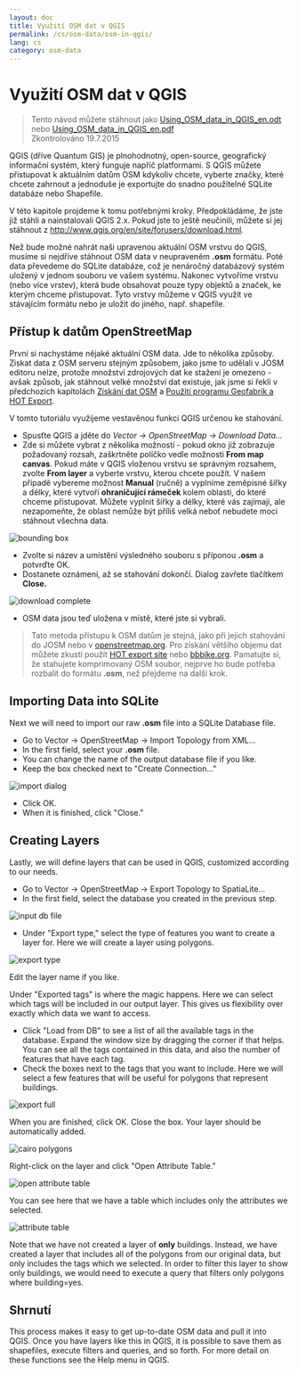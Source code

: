 ```yaml
---
layout: doc
title: Využití OSM dat v QGIS
permalink: /cs/osm-data/osm-in-qgis/
lang: cs
category: osm-data
---
```


Využití OSM dat v QGIS
=================

> Tento návod můžete stáhnout jako [Using_OSM_data_in_QGIS_en.odt](/files/Using_OSM_data_in_QGIS_en.odt) nebo [Using_OSM_data_in_QGIS_en.pdf](/files/Using_OSM_data_in_QGIS_en.pdf)  
> Zkontrolováno 19.7.2015

QGIS (dříve Quantum GIS) je plnohodnotný, open-source, geografický informační systém, který funguje napříč platformami. S QGIS můžete přistupovat k aktuálním datům OSM kdykoliv chcete, vyberte značky, které chcete zahrnout a jednoduše je exportujte do snadno použitelné SQLite databáze nebo Shapefile.  

V této kapitole projdeme k tomu potřebnými kroky. Předpokládáme, že jste již stáhli a nainstalovali QGIS 2.x. Pokud jste to ještě neučinili, můžete si jej stáhnout z <http://www.qgis.org/en/site/forusers/download.html>.  

Než bude možné nahrát naši upravenou aktuální OSM vrstvu do QGIS, musíme si nejdříve stáhnout OSM data v neupraveném **.osm** formátu. Poté data převedeme do SQLite databáze, což je nenáročný databázový systém uložený v jednom souboru ve vašem systému. Nakonec vytvoříme vrstvu (nebo více vrstev), která bude obsahovat pouze typy objektů a značek, ke kterým chceme přistupovat. Tyto vrstvy můžeme v QGIS využít ve stávajícím formátu nebo je uložit do jiného, např. shapefile.  

Přístup k datům OpenStreetMap
---------------------------

První si nachystáme nějaké aktuální OSM data. Jde to několika způsoby. Ziskat data z OSM serveru stejným způsobem, jako jsme to udělali v JOSM editoru nelze, protože množství zdrojových dat ke stažení je omezeno - avšak způsob, jak stáhnout velké množství dat existuje, jak
jsme si řekli v předchozích kapitolách [Získání dat OSM](/cs/osm-data/getting-data) a [Použití programu Geofabrik a HOT Export](/cs/osm-data/geofabrik-and-hot-export).  

V tomto tutoriálu využijeme vestavěnou funkci QGIS určenou ke stahování.  

- Spusťte QGIS a jděte do *Vector -> OpenStreetMap -> Download Data...*  
- Zde si můžete vybrat z několika možností - pokud okno již zobrazuje požadovaný rozsah, zaškrtněte políčko vedle možnosti **From map canvas**. Pokud máte v QGIS vloženou vrstvu se správným rozsahem, zvolte **From layer** a vyberte vrstvu, kterou chcete použít. V našem případě vybereme možnost **Manual** (ručně) a vyplníme zeměpisné šířky a délky, které vytvoří **ohraničující rámeček** kolem oblasti, do které chceme přistupovat. Můžete vyplnit šířky a délky, které vás zajímají, ale nezapomeňte, že oblast nemůže být příliš velká neboť nebudete moci stáhnout všechna data.  

![bounding box][]

- Zvolte si název a umístění výsledného souboru s příponou **.osm** a potvrďte OK.  
- Dostanete oznámení, až se stahování dokončí. Dialog zavřete tlačítkem **Close.**  

![download complete][]

- OSM data jsou teď uložena v místě, které jste si vybrali.  

> Tato metoda přístupu k OSM datům je stejná, jako při jejich stahování do JOSM nebo v [openstreetmap.org](http://www.openstreetmap.org). Pro získání většího objemu dat můžete zkusti použít [HOT export site](http://export.hotosm.org) nebo [bbbike.org](http://extract.bbbike.org/). Pamatujte si, že stahujete komprimovaný OSM soubor, nejprve ho bude potřeba rozbalit do formátu **.osm**, než přejdeme na další krok.  


Importing Data into SQLite
---------------------------

Next we will need to import our raw **.osm** file into a SQLite Database file.  

- Go to Vector -> OpenStreetMap -> Import Topology from XML...  
- In the first field, select your **.osm** file.  
- You can change the name of the output database file if you like.  
- Keep the box checked next to "Create Connection..."  

![import dialog][]  

- Click OK.  
- When it is finished, click "Close."  


Creating Layers
--------------

Lastly, we will define layers that can be used in QGIS, customized according to our needs.  

- Go to Vector -> OpenStreetMap -> Export Topology to SpatiaLite...  
- In the first field, select the database you created in the previous step.  

![input db file][]  

- Under "Export type," select the type of features you want to create a layer for. Here we will create a layer using polygons.  

![export type][]  

Edit the layer name if you like.  

Under "Exported tags" is where the magic happens. Here we can select which tags will be included in our output layer. This gives us flexibility over exactly which data we want to access.  

- Click "Load from DB" to see a list of all the available tags in the database. Expand the window size by dragging the corner if that helps. You can see all the tags contained in this data, and also the number of features that have each tag.  
- Check the boxes next to the tags that you want to include. Here we will select a few features that will be useful for polygons that represent buildings.  

![export full][]  

When you are finished, click OK.  Close the box. Your layer should be automatically added.  

![cairo polygons][]  

Right-click on the layer and click "Open Attribute Table."  

![open attribute table][]  

You can see here that we have a table which includes only the attributes we selected.  

![attribute table][]  

Note that we have not created a layer of **only** buildings. Instead, we have created a layer that includes all of the polygons from our original data, but only includes the tags which we selected. In order to filter this layer to show only buildings, we would need to execute a query that filters only polygons where building=yes.


Shrnutí
-------

This process makes it easy to get up-to-date OSM data and pull it into QGIS. Once you have layers like this in QGIS, it is possible to save them as shapefiles, execute filters and queries, and so forth. For more detail on these functions see the Help menu in QGIS.  


[bounding box]: /images/osm-data/bounding_box.png
[download complete]: /images/osm-data/download_complete.png
[import dialog]: /images/osm-data/import_dialog.png
[input db file]: /images/osm-data/input_db_file.png
[export type]: /images/osm-data/export_type.png
[export full]: /images/osm-data/export_full.png
[cairo polygons]: /images/osm-data/cairo_polygons.png
[open attribute table]: /images/osm-data/open_attribute_table.png
[attribute table]: /images/osm-data/attribute_table.png
